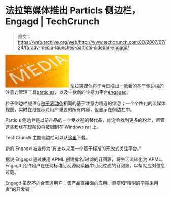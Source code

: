 # 法拉第媒体推出 Particls 侧边栏，Engagd | TechCrunch

> 原文：<https://web.archive.org/web/http://www.techcrunch.com:80/2007/07/24/farady-media-launches-particls-sidebar-engagd/>

[![faradaymedia.png](img/4c668f2a1f315fc5a8708dd4d4148984.png) ](https://web.archive.org/web/20161120080111/http://www.faradaymedia.com/) [法拉第媒体](https://web.archive.org/web/20161120080111/http://www.faradaymedia.com/)将于今日推出一款新的基于侧边栏的注意力管理工具[particles](https://web.archive.org/web/20161120080111/http://www.particls.com/)，以及一款新的注意力平台[engaged](https://web.archive.org/web/20161120080111/http://www.engagd.com/)。

粒子侧边栏提供与[粒子滚动条](https://web.archive.org/web/20161120080111/http://www.techcrunch.com/2007/05/28/attention-ticker-particls-enters-public-beta/)相同的基于注意力馈送的信息；一个个性化的流媒体视图，实时在线显示对用户重要的所有内容，但显示在侧边栏中。

Particls 侧边栏是以前产品的一个受欢迎的替代品，肯定会找到更多的粉丝，尽管这些粉丝在现阶段将被限制在 Windows rat 上。

TechCrunch 主题侧边栏可以从[这里](https://web.archive.org/web/20161120080111/https://intouch.particls.com/download/?mode=1&pid=1007)下载。

新的 Engagd 被宣传为“有史以来第一个基于标准的开放式关注平台。”

据说 Engagd 通过使用 APML 创建排名/过滤的订阅源，将生活流转化为 APML。Engagd 允许用户在任何标准订阅源阅读器中订阅过滤的订阅源，以帮助应对信息过载。

Engagd 虽然不适合普通用户；该产品直接面向应用、混搭和“精明的早期采用者”的开发者